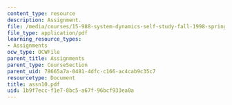 ```yaml
---
content_type: resource
description: Assignment.
file: /media/courses/15-988-system-dynamics-self-study-fall-1998-spring-1999/1b9f7eccf1e78bc5a67f96bcf933ea0a_assn10.pdf
file_type: application/pdf
learning_resource_types:
- Assignments
ocw_type: OCWFile
parent_title: Assignments
parent_type: CourseSection
parent_uid: 78665a7a-0481-4dfc-c166-ac4cab9c35c7
resourcetype: Document
title: assn10.pdf
uid: 1b9f7ecc-f1e7-8bc5-a67f-96bcf933ea0a
---
```

